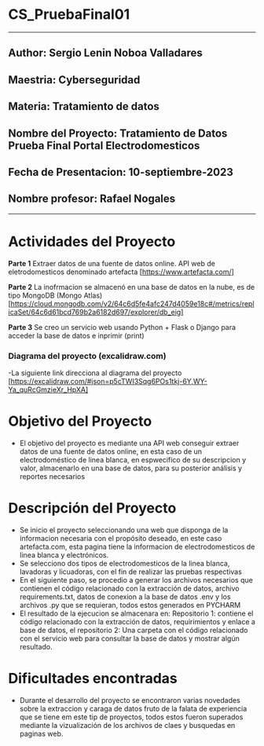 # CS_PruebaFinal01
----------------------------------------------------------------------------------- 
## Author: Sergio Lenin Noboa Valladares
## Maestria: Cyberseguridad
## Materia: Tratamiento de datos
## Nombre del Proyecto: Tratamiento de Datos Prueba Final Portal Electrodomesticos
## Fecha de Presentacion: 10-septiembre-2023
## Nombre profesor: Rafael Nogales
-----------------------------------------------------------------------------------

# Actividades del Proyecto
__Parte 1__
Extraer datos de una fuente de datos online. API web de eletrodomesticos denominado artefacta 
[https://www.artefacta.com/]

__Parte 2__
La inofrmacion se almacenó en una base de datos en la nube, es de tipo MongoDB (Mongo Atlas) [https://cloud.mongodb.com/v2/64c6d5fe4afc247d4059e18c#/metrics/replicaSet/64c6d61bcd769b2a6182d697/explorer/db_eig]

__Parte 3__
Se creo un servicio web usando Python + Flask o Django para acceder la base de datos e inprimir (print)


### Diagrama del proyecto (excalidraw.com)
-La siguiente link direcciona al diagrama del proyecto 
[https://excalidraw.com/#json=p5cTWI3Sqg6POs1tkj-6Y,WY-Ya_quRcGmzieXr_HpXA]

# Objetivo del Proyecto
- El objetivo del proyecto es mediante una API web conseguir extraer datos de una fuente de datos online, en esta caso de un electrodoméstico de linea blanca, en espwecifico de su descripcion y valor, almacenarlo en una base de datos, para su posterior análisis y reportes necesarios   

# Descripción del Proyecto
- Se inicio el proyecto seleccionando una web que disponga de la informacion necesaria con el propósito deseado, en este caso artefacta.com, esta pagina tiene la informacion de electrodomesticos de linea blanca y electrónicos.
- Se selecciono dos tipos de electrodomesticos de la linea blanca, lavadoras y licuadoras, con el fin de realizar las pruebas respectivas 
- En el siguiente paso, se procedio a generar los archivos necesarios que contienen el código relacionado con la extracción de datos, archivo requirements.txt, datos de conexion a la base de datos .env y los archivos .py que se requieran, todos estos generados en PYCHARM 
- El resultado de la ejecucion se almacenara en:  Repositorio 1: contiene el código relacionado con la extracción de datos, requirimientos y enlace a base de datos, el repositorio 2: Una carpeta con el código relacionado con el servicio web para consultar la base de datos y mostrar algún resultado.

# Dificultades encontradas
- Durante el desarrollo del proyecto se encontraron varias novedades sobre la extraccion y caraga de datos fruto de la falata de experiencia que se tiene em este tip de proyectos, todos estos fueron superados mediante la vizualización de los archivos de claes y busquedas en paginas web.
  
